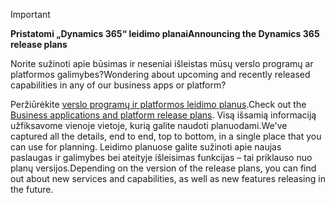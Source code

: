 > [!IMPORTANT]
> <span data-ttu-id="33d9a-101">**Pristatomi „Dynamics 365“ leidimo planai**</span><span class="sxs-lookup"><span data-stu-id="33d9a-101">**Announcing the Dynamics 365 release plans**</span></span>
>
> <span data-ttu-id="33d9a-102">Norite sužinoti apie būsimas ir neseniai išleistas mūsų verslo programų ar platformos galimybes?</span><span class="sxs-lookup"><span data-stu-id="33d9a-102">Wondering about upcoming and recently released capabilities in any of our business apps or platform?</span></span> 
> 
> <span data-ttu-id="33d9a-103">Peržiūrėkite [verslo programų ir platformos leidimo planus](https://go.microsoft.com/fwlink/?linkid=2010158).</span><span class="sxs-lookup"><span data-stu-id="33d9a-103">Check out the [Business applications and platform release plans](https://go.microsoft.com/fwlink/?linkid=2010158).</span></span> <span data-ttu-id="33d9a-104">Visą išsamią informaciją užfiksavome vienoje vietoje, kurią galite naudoti planuodami.</span><span class="sxs-lookup"><span data-stu-id="33d9a-104">We've captured all the details, end to end, top to bottom, in a single place that you can use for planning.</span></span> <span data-ttu-id="33d9a-105">Leidimo planuose galite sužinoti apie naujas paslaugas ir galimybes bei ateityje išleisimas funkcijas – tai priklauso nuo planų versijos.</span><span class="sxs-lookup"><span data-stu-id="33d9a-105">Depending on the version of the release plans, you can find out about new services and capabilities, as well as new features releasing in the future.</span></span>
